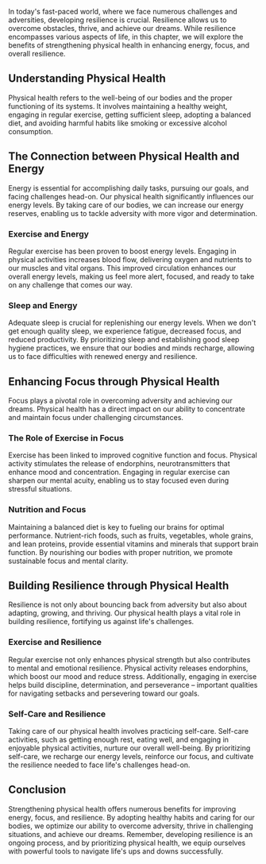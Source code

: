 
In today's fast-paced world, where we face numerous challenges and adversities, developing resilience is crucial. Resilience allows us to overcome obstacles, thrive, and achieve our dreams. While resilience encompasses various aspects of life, in this chapter, we will explore the benefits of strengthening physical health in enhancing energy, focus, and overall resilience.

## Understanding Physical Health

Physical health refers to the well-being of our bodies and the proper functioning of its systems. It involves maintaining a healthy weight, engaging in regular exercise, getting sufficient sleep, adopting a balanced diet, and avoiding harmful habits like smoking or excessive alcohol consumption.

## The Connection between Physical Health and Energy

Energy is essential for accomplishing daily tasks, pursuing our goals, and facing challenges head-on. Our physical health significantly influences our energy levels. By taking care of our bodies, we can increase our energy reserves, enabling us to tackle adversity with more vigor and determination.

### Exercise and Energy

Regular exercise has been proven to boost energy levels. Engaging in physical activities increases blood flow, delivering oxygen and nutrients to our muscles and vital organs. This improved circulation enhances our overall energy levels, making us feel more alert, focused, and ready to take on any challenge that comes our way.

### Sleep and Energy

Adequate sleep is crucial for replenishing our energy levels. When we don't get enough quality sleep, we experience fatigue, decreased focus, and reduced productivity. By prioritizing sleep and establishing good sleep hygiene practices, we ensure that our bodies and minds recharge, allowing us to face difficulties with renewed energy and resilience.

## Enhancing Focus through Physical Health

Focus plays a pivotal role in overcoming adversity and achieving our dreams. Physical health has a direct impact on our ability to concentrate and maintain focus under challenging circumstances.

### The Role of Exercise in Focus

Exercise has been linked to improved cognitive function and focus. Physical activity stimulates the release of endorphins, neurotransmitters that enhance mood and concentration. Engaging in regular exercise can sharpen our mental acuity, enabling us to stay focused even during stressful situations.

### Nutrition and Focus

Maintaining a balanced diet is key to fueling our brains for optimal performance. Nutrient-rich foods, such as fruits, vegetables, whole grains, and lean proteins, provide essential vitamins and minerals that support brain function. By nourishing our bodies with proper nutrition, we promote sustainable focus and mental clarity.

## Building Resilience through Physical Health

Resilience is not only about bouncing back from adversity but also about adapting, growing, and thriving. Our physical health plays a vital role in building resilience, fortifying us against life's challenges.

### Exercise and Resilience

Regular exercise not only enhances physical strength but also contributes to mental and emotional resilience. Physical activity releases endorphins, which boost our mood and reduce stress. Additionally, engaging in exercise helps build discipline, determination, and perseverance – important qualities for navigating setbacks and persevering toward our goals.

### Self-Care and Resilience

Taking care of our physical health involves practicing self-care. Self-care activities, such as getting enough rest, eating well, and engaging in enjoyable physical activities, nurture our overall well-being. By prioritizing self-care, we recharge our energy levels, reinforce our focus, and cultivate the resilience needed to face life's challenges head-on.

## Conclusion

Strengthening physical health offers numerous benefits for improving energy, focus, and resilience. By adopting healthy habits and caring for our bodies, we optimize our ability to overcome adversity, thrive in challenging situations, and achieve our dreams. Remember, developing resilience is an ongoing process, and by prioritizing physical health, we equip ourselves with powerful tools to navigate life's ups and downs successfully.
